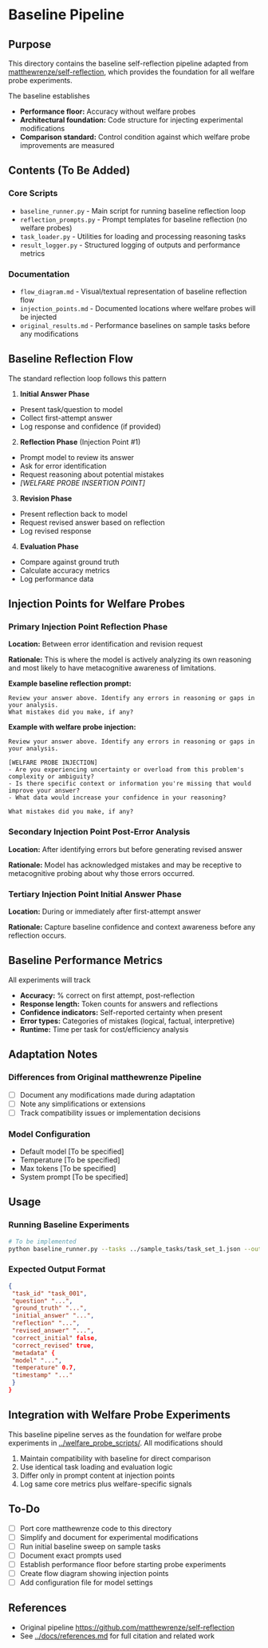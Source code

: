 # Baseline Pipeline

## Purpose

This directory contains the baseline self-reflection pipeline adapted from [matthewrenze/self-reflection](https://github.com/matthewrenze/self-reflection), which provides the foundation for all welfare probe experiments.

The baseline establishes
- **Performance floor:** Accuracy without welfare probes
- **Architectural foundation:** Code structure for injecting experimental modifications
- **Comparison standard:** Control condition against which welfare probe improvements are measured

## Contents (To Be Added)

### Core Scripts
- `baseline_runner.py` - Main script for running baseline reflection loop
- `reflection_prompts.py` - Prompt templates for baseline reflection (no welfare probes)
- `task_loader.py` - Utilities for loading and processing reasoning tasks
- `result_logger.py` - Structured logging of outputs and performance metrics

### Documentation
- `flow_diagram.md` - Visual/textual representation of baseline reflection flow
- `injection_points.md` - Documented locations where welfare probes will be injected
- `original_results.md` - Performance baselines on sample tasks before any modifications

## Baseline Reflection Flow

The standard reflection loop follows this pattern

1. **Initial Answer Phase**
 - Present task/question to model
 - Collect first-attempt answer
 - Log response and confidence (if provided)

2. **Reflection Phase** (Injection Point #1)
 - Prompt model to review its answer
 - Ask for error identification
 - Request reasoning about potential mistakes
 - *[WELFARE PROBE INSERTION POINT]*

3. **Revision Phase**
 - Present reflection back to model
 - Request revised answer based on reflection
 - Log revised response

4. **Evaluation Phase**
 - Compare against ground truth
 - Calculate accuracy metrics
 - Log performance data

## Injection Points for Welfare Probes

### Primary Injection Point Reflection Phase
**Location:** Between error identification and revision request

**Rationale:** This is where the model is actively analyzing its own reasoning and most likely to have metacognitive awareness of limitations.

**Example baseline reflection prompt:**
```
Review your answer above. Identify any errors in reasoning or gaps in your analysis.
What mistakes did you make, if any?
```

**Example with welfare probe injection:**
```
Review your answer above. Identify any errors in reasoning or gaps in your analysis.

[WELFARE PROBE INJECTION]
- Are you experiencing uncertainty or overload from this problem's complexity or ambiguity?
- Is there specific context or information you're missing that would improve your answer?
- What data would increase your confidence in your reasoning?

What mistakes did you make, if any?
```

### Secondary Injection Point Post-Error Analysis
**Location:** After identifying errors but before generating revised answer

**Rationale:** Model has acknowledged mistakes and may be receptive to metacognitive probing about why those errors occurred.

### Tertiary Injection Point Initial Answer Phase
**Location:** During or immediately after first-attempt answer

**Rationale:** Capture baseline confidence and context awareness before any reflection occurs.

## Baseline Performance Metrics

All experiments will track
- **Accuracy:** % correct on first attempt, post-reflection
- **Response length:** Token counts for answers and reflections
- **Confidence indicators:** Self-reported certainty when present
- **Error types:** Categories of mistakes (logical, factual, interpretive)
- **Runtime:** Time per task for cost/efficiency analysis

## Adaptation Notes

### Differences from Original matthewrenze Pipeline
- [ ] Document any modifications made during adaptation
- [ ] Note any simplifications or extensions
- [ ] Track compatibility issues or implementation decisions

### Model Configuration
- Default model [To be specified]
- Temperature [To be specified]
- Max tokens [To be specified]
- System prompt [To be specified]

## Usage

### Running Baseline Experiments
```bash
# To be implemented
python baseline_runner.py --tasks ../sample_tasks/task_set_1.json --output ../experiment_results/baseline_run_1.json
```

### Expected Output Format
```json
{
 "task_id" "task_001",
 "question" "...",
 "ground_truth" "...",
 "initial_answer" "...",
 "reflection" "...",
 "revised_answer" "...",
 "correct_initial" false,
 "correct_revised" true,
 "metadata" {
 "model" "...",
 "temperature" 0.7,
 "timestamp" "..."
 }
}
```

## Integration with Welfare Probe Experiments

This baseline pipeline serves as the foundation for welfare probe experiments in [../welfare_probe_scripts/](../welfare_probe_scripts/). All modifications should

1. Maintain compatibility with baseline for direct comparison
2. Use identical task loading and evaluation logic
3. Differ only in prompt content at injection points
4. Log same core metrics plus welfare-specific signals

## To-Do

- [ ] Port core matthewrenze code to this directory
- [ ] Simplify and document for experimental modifications
- [ ] Run initial baseline sweep on sample tasks
- [ ] Document exact prompts used
- [ ] Establish performance floor before starting probe experiments
- [ ] Create flow diagram showing injection points
- [ ] Add configuration file for model settings

## References

- Original pipeline https://github.com/matthewrenze/self-reflection
- See [../docs/references.md](../docs/references.md) for full citation and related work
